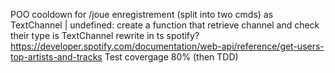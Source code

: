 POO
cooldown for /joue enregistrement (split into two cmds)
as TextChannel | undefined: create a function that retrieve channel and check their type is TextChannel
rewrite in ts
spotify? https://developer.spotify.com/documentation/web-api/reference/get-users-top-artists-and-tracks
Test covergage 80% (then TDD)

